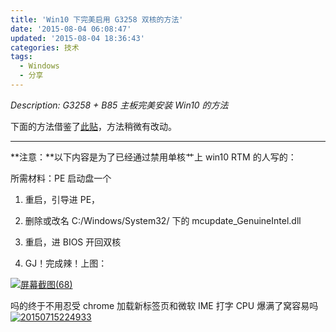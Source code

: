 ```yaml
---
title: 'Win10 下完美启用 G3258 双核的方法'
date: '2015-08-04 06:08:47'
updated: '2015-08-04 18:36:43'
categories: 技术
tags:
  - Windows
  - 分享
---
```



*Description: G3258 + B85 主板完美安装 Win10 的方法*

下面的方法借鉴了[此贴](http://tieba.baidu.com/p/3937113264)，方法稍微有改动。

- - - - - -

**注意：**以下内容是为了已经通过禁用单核艹上 win10 RTM 的人写的：

所需材料：PE 启动盘一个

1. 重启，引导进 PE，

2. 删除或改名 C:/Windows/System32/ 下的 mcupdate_GenuineIntel.dll

3. 重启，进 BIOS 开回双核

4. GJ！完成辣！上图：

[![屏幕截图(68)](https://img.blessing.studio/images/2015/08/2015-08-03_14-04-17-1024x576.png)](https://img.blessing.studio/images/2015/08/2015-08-03_14-04-17.png)

吗的终于不用忍受 chrome 加载新标签页和微软 IME 打字 CPU 爆满了窝容易吗 [![20150715224933](https://img.blessing.studio/images/2015/07/2015-07-15_14-49-46.jpg)](https://img.blessing.studio/images/2015/07/2015-07-15_14-49-46.jpg)



